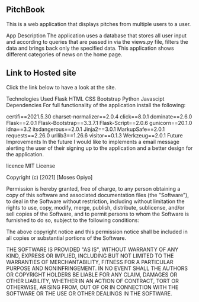 ## PitchBook
This is a web application that displays pitches from multiple users to a user.

App Description
The application uses a database that stores all  user input and according to queries that are passed in via the views.py file, filters the data and brings back only the specified data. This application shows different categories of news on the home page.

## Link to Hosted site
Click the link below to have a look at the site.



Technologies Used
Flask
HTML
CSS
Bootstrap
Python
Javascipt
Dependencies
For full functionality of the application install the following:

certifi==2021.5.30
charset-normalizer==2.0.4
click==8.0.1
dominate==2.6.0
Flask==2.0.1
Flask-Bootstrap==3.3.7.1
Flask-Script==2.0.6
gunicorn==20.1.0
idna==3.2
itsdangerous==2.0.1
Jinja2==3.0.1
MarkupSafe==2.0.1
requests==2.26.0
urllib3==1.26.6
visitor==0.1.3
Werkzeug==2.0.1
Future Improvements
In the future I would like to implements a email message alerting the user of their signing up to the application and a better design for the application.

licence
MIT License

Copyright (c) [2021] [Moses Opiyo]

Permission is hereby granted, free of charge, to any person obtaining a copy of this software and associated documentation files (the "Software"), to deal in the Software without restriction, including without limitation the rights to use, copy, modify, merge, publish, distribute, sublicense, and/or sell copies of the Software, and to permit persons to whom the Software is furnished to do so, subject to the following conditions:

The above copyright notice and this permission notice shall be included in all copies or substantial portions of the Software.

THE SOFTWARE IS PROVIDED "AS IS", WITHOUT WARRANTY OF ANY KIND, EXPRESS OR IMPLIED, INCLUDING BUT NOT LIMITED TO THE WARRANTIES OF MERCHANTABILITY, FITNESS FOR A PARTICULAR PURPOSE AND NONINFRINGEMENT. IN NO EVENT SHALL THE AUTHORS OR COPYRIGHT HOLDERS BE LIABLE FOR ANY CLAIM, DAMAGES OR OTHER LIABILITY, WHETHER IN AN ACTION OF CONTRACT, TORT OR OTHERWISE, ARISING FROM, OUT OF OR IN CONNECTION WITH THE SOFTWARE OR THE USE OR OTHER DEALINGS IN THE SOFTWARE.